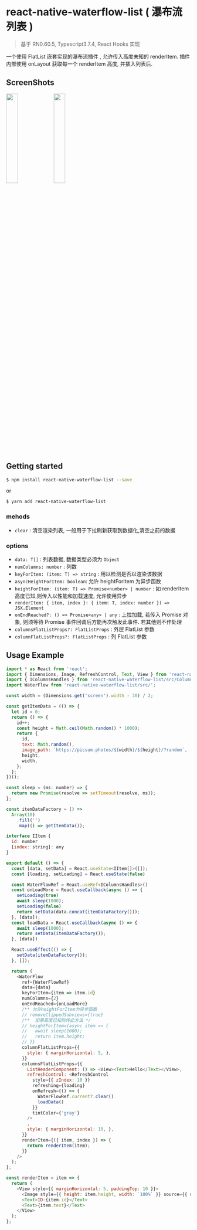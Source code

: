 # react-native-waterflow-list ( 瀑布流列表 )

> 基于 RN0.60.5, Typescript3.7.4, React Hooks 实现

一个使用 FlatList 嵌套实现的瀑布流插件 , 允许传入高度未知的 renderItem. 插件内部使用 onLayout 获取每一个 renderItem 高度, 并插入列表后.

## ScreenShots

<p float="left">
<img src="./android.gif" width="25%">
<img src="./ios.gif" width="25%">
</p>

## Getting started

```bash
$ npm install react-native-waterflow-list --save
```

or

```bash
$ yarn add react-native-waterflow-list
```

### mehods

- `clear` : 清空渲染列表, 一般用于下拉刷新获取到数据化,清空之前的数据

### options

- `data: T[]` : 列表数据, 数据类型必须为 `Object`
- `numColumns: number` : 列数
- `keyForItem: (item: T) => string` : 用以检测是否以渲染该数据
- `asyncHeightForItem: boolean`: 允许 heightForItem 为异步函数
- `heightForItem: (item: T) => Promise<number> | number` : 如 renderItem 高度已知,则传入以性能和加载速度, 允许使用异步
- `renderItem: { item, index }: { item: T, index: number }) => JSX.Element`
- `onEndReached?: () => Promise<any> | any` : 上拉加载, 若传入 Promise 对象, 则须等待 Promise 事件回调后方能再次触发此事件. 若其他则不作处理
- `columnsFlatListProps?: FlatListProps` : 外层 FlatList 参数
- `columnFlatListProps?: FlatListProps` : 列 FlatList 参数

## Usage Example

```javascript
import * as React from 'react';
import { Dimensions, Image, RefreshControl, Text, View } from 'react-native';
import { IColumnsHandles } from 'react-native-waterflow-list/src/Columns';
import WaterFlow from 'react-native-waterflow-list/src/';

const width = (Dimensions.get('screen').width - 30) / 2;

const getItemData = (() => {
  let id = 0;
  return () => {
    id++;
    const height = Math.ceil(Math.random() * 1000);
    return {
      id,
      text: Math.random(),
      image_path: `https://picsum.photos/${width}/${height}/?random`,
      height,
      width,
    };
  };
})();

const sleep = (ms: number) => {
  return new Promise(resolve => setTimeout(resolve, ms));
};

const itemDataFactory = () =>
  Array(10)
    .fill('')
    .map(() => getItemData());

interface IItem {
  id: number
  [index: string]: any
}

export default () => {
  const [data, setData] = React.useState<IItem[]>([]);
  const [loading, setLoading] = React.useState(false)

  const WaterFlowRef = React.useRef<IColumnsHandles>()
  const onLoadMore = React.useCallback(async () => {
    setLoading(true)
    await sleep(1000);
    setLoading(false)
    return setData(data.concat(itemDataFactory()));
  }, [data]);
  const loadData = React.useCallback(async () => {
    await sleep(1000);
    return setData(itemDataFactory());
  }, [data])

  React.useEffect(() => {
    setData(itemDataFactory());
  }, []);

  return (
    <WaterFlow
      ref={WaterFlowRef}
      data={data}
      keyForItem={item => item.id}
      numColumns={2}
      onEndReached={onLoadMore}
      /** 允许heightForItem为异步函数
      // removeClippedSubviews={true}
      /**  如果高度已知则传此方法 */
      // heightForItem={async item => {
      //   await sleep(1000);
      //   return item.height;
      // }}
      columnFlatListProps={{
        style: { marginHorizontal: 5, },
      }}
      columnsFlatListProps={{
        ListHeaderComponent: () => <View><Text>Hello</Text></View>,
        refreshControl: <RefreshControl
          style={{ zIndex: 10 }}
          refreshing={loading}
          onRefresh={() => {
            WaterFlowRef.current?.clear()
            loadData()
          }}
          tintColor={'gray'}
        />
        ,
        style: { marginHorizontal: 10, },
      }}
      renderItem={({ item, index }) => {
        return renderItem(item);
      }}
    />
  );
};

const renderItem = item => {
  return (
    <View style={{ marginHorizontal: 5, paddingTop: 10 }}>
      <Image style={{ height: item.height, width: `100%` }} source={{ uri: item.image_path }} />
      <Text>ID:{item.id}</Text>
      <Text>{item.text}</Text>
    </View>
  );
};

```
